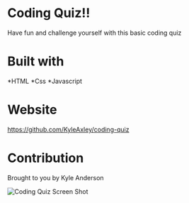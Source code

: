 # Coding Quiz!!

Have fun and challenge yourself with this basic coding quiz

# Built with 
*HTML
*Css
*Javascript 

# Website 
https://github.com/KyleAxley/coding-quiz

# Contribution 
Brought to you by Kyle Anderson 

![Coding Quiz Screen Shot](https://user-images.githubusercontent.com/103543572/174189275-236d1547-ca8f-4744-85de-926f778e2c8e.png)